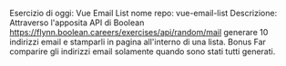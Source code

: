 Esercizio di oggi: Vue Email List
nome repo: vue-email-list
Descrizione:
Attraverso l'apposita API di Boolean
<https://flynn.boolean.careers/exercises/api/random/mail>
generare 10 indirizzi email e stamparli in pagina all'interno di una lista.
Bonus
Far comparire gli indirizzi email solamente quando sono stati tutti generati.
